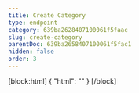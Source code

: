 ```yaml
---
title: Create Category
type: endpoint
category: 639ba2628407100061f5faac
slug: create-category
parentDoc: 639ba2658407100061f5fac1
hidden: false
order: 3
---
```

[block:html]
{
  "html": "<style>\n.LanguagePicker-divider { \n  display: none; }\n</style>"
}
[/block]